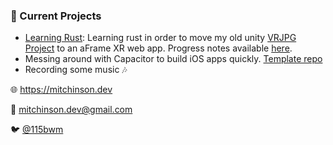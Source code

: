 ### 📌 Current Projects
- [Learning Rust](https://github.com/bmitchinson/learning-rust): Learning rust in order to move my old unity [VRJPG Project](https://github.com/bmitchinson/vr-jpg-viewer) to an aFrame XR web app. Progress notes available [here](https://www.notion.so/bmitchinson/JPGVR-Viewer-5136ef4d51744e73936bb9b1b549b246).
- Messing around with Capacitor to build iOS apps quickly. [Template repo](https://github.com/bmitchinson/ios-haptics-test-react)
- Recording some music 🎶

🌐 https://mitchinson.dev

💌 mitchinson.dev@gmail.com

🐦 [@115bwm](https://twitter.com/115bwm)
